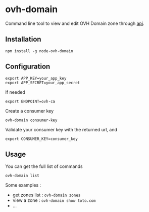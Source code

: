 ovh-domain
===

Command line tool to view and edit OVH Domain zone through [api](api.ovh.com).

Installation
---

    npm install -g node-ovh-domain

Configuration
---

    export APP_KEY=your_app_key
    export APP_SECRET=your_app_secret

If needed

    export ENDPOINT=ovh-ca

Create a consumer key

    ovh-domain consumer-key

Validate your consumer key with the returned url, and

    export CONSUMER_KEY=consumer_key

Usage
---

You can get the full list of commands

    ovh-domain list

Some examples :

* get zones list : ``ovh-domain zones``
* view a zone : ``ovh-domain show toto.com``
* ...